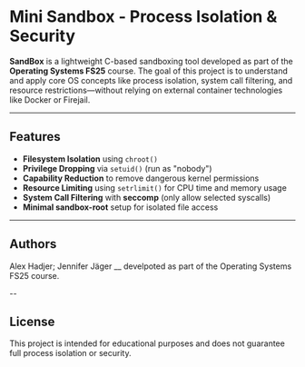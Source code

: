 # Mini Sandbox - Process Isolation & Security 

**SandBox** is a lightweight C-based sandboxing tool developed as part of the **Operating Systems FS25** course. The goal of this project is to understand and apply core OS concepts like process isolation, system call filtering, and resource restrictions—without relying on external container technologies like Docker or Firejail.

---

## Features

- **Filesystem Isolation** using `chroot()`
- **Privilege Dropping** via `setuid()` (run as "nobody")
- **Capability Reduction** to remove dangerous kernel permissions
- **Resource Limiting** using `setrlimit()` for CPU time and memory usage
- **System Call Filtering** with **seccomp** (only allow selected syscalls)
- **Minimal sandbox-root** setup for isolated file access

---

## Authors
Alex Hadjer; Jennifer Jäger __ develpoted as part of the Operating Systems FS25 course.


--
## License

This project is intended for educational purposes and does not guarantee full process isolation or security.
